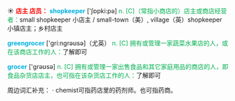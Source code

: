 ☀ <font color="red">**店主 店员：**</font>
<font color="sky blue">**shopkeeper**</font> ['ʃɒpki:pə] 
<font color="#00b050">n. [C]（常指小商店的）店主或商店经营者：</font>small shopkeeper 小店主 / small-town（美）, village（英）shopkeeper 小镇店主；乡村店主

<font color="sky blue">**greengrocer**</font> ['ɡri:nɡrəʊsə]（尤英）
<font color="#00b050">n. [C] 拥有或管理一家蔬菜水果店的人，或在该商店工作的人：</font>了解即可

<font color="sky blue">**grocer**</font> ['ɡrəʊsə] 
<font color="#00b050">n. [C] 拥有或管理一家出售食品和其它家庭用品的商店的人，即食品杂货店店主，也可指在该杂货店工作的人：</font>了解即可

周边词汇补充：
· chemist可指药店里的药剂师。也可指药商。
